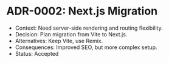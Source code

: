 # ADR-0002: Next.js Migration
- Context: Need server-side rendering and routing flexibility.
- Decision: Plan migration from Vite to Next.js.
- Alternatives: Keep Vite, use Remix.
- Consequences: Improved SEO, but more complex setup.
- Status: Accepted
